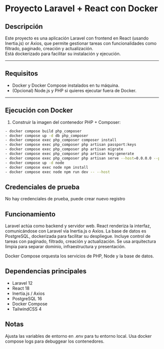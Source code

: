 # Proyecto Laravel + React con Docker

## Descripción
Este proyecto es una aplicación Laravel con frontend en React (usando Inertia.js) or Axios, que permite gestionar tareas con funcionalidades como filtrado, paginado, creación y actualización.  
Está dockerizado para facilitar su instalación y ejecución.

---

## Requisitos

- Docker y Docker Compose instalados en tu máquina.
- (Opcional) Node.js y PHP si quieres ejecutar fuera de Docker.

---

## Ejecución con Docker

1. Construir la imagen del contenedor PHP + Composer:

```bash
- docker compose build php_composer
- docker compose up -d db php_composer
- docker compose exec php_composer composer install
- docker compose exec php_composer php artisan passport:keys
- docker compose exec php_composer php artisan migrate
- docker compose exec php_composer php artisan key:generate
- docker compose exec php_composer php artisan serve --host=0.0.0.0 --port=8000
- docker compose up -d node
- docker compose exec node npm install
- docker compose exec node npm run dev -- --host
```

## Credenciales de prueba
No hay credenciales de prueba, puede crear nuevo registro

## Funcionamiento
Laravel actúa como backend y servidor web.
React renderiza la interfaz, comunicándose con Laravel via Inertia.js o Axios.
La base de datos es PostgreSQL, dockerizada para facilitar su despliegue.
Incluye control de tareas con paginado, filtrado, creación y actualización.
Se usa arquitectura limpia para separar dominio, infraestructura y presentación.

Docker Compose orquesta los servicios de PHP, Node y la base de datos.

## Dependencias principales
- Laravel 12
- React 18
- Inertia.js / Axios
- PostgreSQL 16
- Docker Compose
- TailwindCSS 4

## Notas
Ajusta las variables de entorno en .env para tu entorno local.
Usa docker compose logs para debuggear los contenedores.